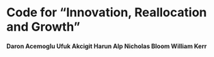 # Code for “Innovation, Reallocation and Growth”
#### Daron Acemoglu Ufuk Akcigit Harun Alp Nicholas Bloom William Kerr
